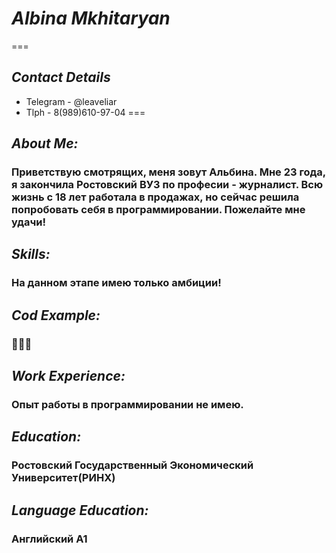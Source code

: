# ***Albina Mkhitaryan***
===
## _Contact Details_ 
* Telegram - @leaveliar
* Tlph - 8(989)610-97-04
===
## _About Me:_  
### Приветствую смотрящих, меня зовут Альбина. Мне 23 года, я закончила Ростовский ВУЗ по професии - журналист. Всю жизнь с 18 лет работала в продажах, но сейчас решила попробовать себя в программировании. Пожелайте мне удачи!  
## _Skills:_
### На данном этапе имею только амбиции!
## _Cod Example:_ 
### 🤥🤥🤥
## _Work Experience:_
### Опыт работы в программировании не имею.
## _Education:_
### Ростовский Государственный Экономический Университет(РИНХ) 
## _Language Education:_
### Английский А1

